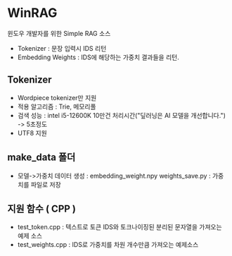 # WinRAG
윈도우 개발자를 위한 Simple RAG 소스

- Tokenizer : 문장 입력시 IDS 리턴
- Embedding Weights : IDS에 해당하는 가중치 결과들을 리턴.

## Tokenizer
 - Wordpiece tokenizer만 지원
 - 적용 알고리즘 : Trie, 메모리풀
 - 검색 성능 : intel i5-12600K 10만건 처리시간("딮러닝은 AI 모델을 개선합니다.") -> 5초정도
 - UTF8 지원

## make_data 폴더
 - 모델->가중치 데이터 생성 : embedding_weight.npy
   weights_save.py : 가중치를 파일로 저장

## 지원 함수 ( CPP )
 - test_token.cpp : 텍스트로 토큰 IDS와 토크나이징된 분리된 문자열을 가져오는 예제 소스
 - test_weights.cpp : IDS로 가중치를 차원 개수만큼 가져오는 예제소스
